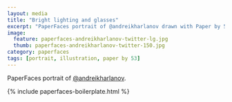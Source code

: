 ```yaml
---
layout: media
title: "Bright lighting and glasses"
excerpt: "PaperFaces portrait of @andreikharlanov drawn with Paper by 53 on an iPad."
image: 
  feature: paperfaces-andreikharlanov-twitter-lg.jpg
  thumb: paperfaces-andreikharlanov-twitter-150.jpg
category: paperfaces
tags: [portrait, illustration, paper by 53]
---
```


PaperFaces portrait of [@andreikharlanov](http://twitter.com/andreikharlanov).

{% include paperfaces-boilerplate.html %}